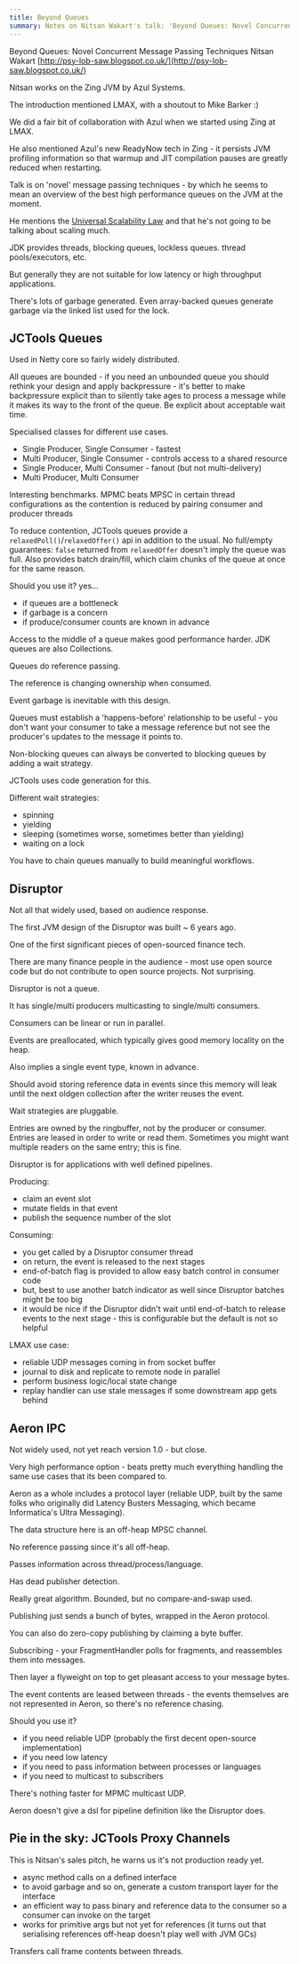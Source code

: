 ```yaml
---
title: Beyond Queues
summary: Notes on Nitsan Wakart's talk: 'Beyond Queues: Novel Concurrent Message Passing Techniques'
---
```


Beyond Queues: Novel Concurrent Message Passing Techniques
Nitsan Wakart
[http://psy-lob-saw.blogspot.co.uk/](http://psy-lob-saw.blogspot.co.uk/)

Nitsan works on the Zing JVM by Azul Systems.

The introduction mentioned LMAX, with a shoutout to Mike Barker :)

We did a fair bit of collaboration with Azul when we started using Zing at LMAX.

He also mentioned Azul's new ReadyNow tech in Zing - it persists JVM profiling information so that warmup and JIT compilation pauses are greatly reduced when restarting.

Talk is on 'novel' message passing techniques - by which he seems to mean an overview of the best high performance queues on the JVM at the moment.

He mentions the [Universal Scalability Law](http://www.perfdynamics.com/Manifesto/USLscalability.html) and that he's not going to be talking about scaling much.

JDK provides threads, blocking queues, lockless queues. thread pools/executors, etc.

But generally they are not suitable for low latency or high throughput applications.

There's lots of garbage generated. Even array-backed queues generate garbage via the linked list used for the lock.

## JCTools Queues

Used in Netty core so fairly widely distributed.

All queues are bounded - if you need an unbounded queue you should rethink your design and apply backpressure - it's better to make backpressure explicit than to silently take ages to process a message while it makes its way to the front of the queue.
Be explicit about acceptable wait time.

Specialised classes for different use cases.

- Single Producer, Single Consumer - fastest
- Multi Producer, Single Consumer - controls access to a shared resource
- Single Producer, Multi Consumer - fanout (but not multi-delivery)
- Multi Producer, Multi Consumer

Interesting benchmarks.
MPMC beats MPSC in certain thread configurations as the contention is reduced by pairing consumer and producer threads

To reduce contention, JCTools queues provide a `relaxedPoll()`/`relaxedOffer()` api in addition to the usual.
No full/empty guarantees: `false` returned from `relaxedOffer` doesn't imply the queue was full.
Also provides batch drain/fill, which claim chunks of the queue at once for the same reason.

Should you use it? yes...

- if queues are a bottleneck
- if garbage is a concern
- if produce/consumer counts are known in advance

Access to the middle of a queue makes good performance harder. JDK queues are also Collections.

Queues do reference passing.

The reference is changing ownership when consumed.

Event garbage is inevitable with this design.

Queues must establish a 'happens-before' relationship to be useful - you don't want your consumer to take a message reference but not see the producer's updates to the message it points to.

Non-blocking queues can always be converted to blocking queues by adding a wait strategy.

JCTools uses code generation for this.

Different wait strategies:

- spinning
- yielding
- sleeping (sometimes worse, sometimes better than yielding)
- waiting on a lock

You have to chain queues manually to build meaningful workflows.

## Disruptor

Not all that widely used, based on audience response.

The first JVM design of the Disruptor was built ~ 6 years ago.

One of the first significant pieces of open-sourced finance tech.

There are many finance people in the audience - most use open source code but do not contribute to open source projects. Not surprising.

Disruptor is not a queue.

It has single/multi producers multicasting to single/multi consumers.

Consumers can be linear or run in parallel.

Events are preallocated, which typically gives good memory locality on the heap.

Also implies a single event type, known in advance.

Should avoid storing reference data in events since this memory will leak until the next oldgen collection after the writer reuses the event.

Wait strategies are pluggable.

Entries are owned by the ringbuffer, not by the producer or consumer.
Entries are leased in order to write or read them.
Sometimes you might want multiple readers on the same entry; this is fine.

Disruptor is for applications with well defined pipelines.

Producing:

- claim an event slot
- mutate fields in that event
- publish the sequence number of the slot

Consuming:

- you get called by a Disruptor consumer thread
- on return, the event is released to the next stages
- end-of-batch flag is provided to allow easy batch control in consumer code
- but, best to use another batch indicator as well since Disruptor batches might be too big
- it would be nice if the Disruptor didn't wait until end-of-batch to release events to the next stage - this is configurable but the default is not so helpful

LMAX use case:

- reliable UDP messages coming in from socket buffer
- journal to disk and replicate to remote node in parallel
- perform business logic/local state change
- replay handler can use stale messages if some downstream app gets behind

## Aeron IPC

Not widely used, not yet reach version 1.0 - but close.

Very high performance option - beats pretty much everything handling the same use cases that its been compared to.

Aeron as a whole includes a protocol layer (reliable UDP, built by the same folks who originally did Latency Busters Messaging, which became Informatica's Ultra Messaging).

The data structure here is an off-heap MPSC channel.

No reference passing since it's all off-heap.

Passes information across thread/process/language.

Has dead publisher detection.

Really great algorithm. Bounded, but no compare-and-swap used.

Publishing just sends a bunch of bytes, wrapped in the Aeron protocol.

You can also do zero-copy publishing by claiming a byte buffer.

Subscribing - your FragmentHandler polls for fragments, and reassembles them into messages.

Then layer a flyweight on top to get pleasant access to your message bytes.

The event contents are leased between threads - the events themselves are not represented in Aeron, so there's no reference chasing.

Should you use it?

- if you need reliable UDP (probably the first decent open-source implementation)
- if you need low latency
- if you need to pass information between processes or languages
- if you need to multicast to subscribers

There's nothing faster for MPMC multicast UDP.

Aeron doesn't give a dsl for pipeline definition like the Disruptor does.

## Pie in the sky: JCTools Proxy Channels

This is Nitsan's sales pitch, he warns us it's not production ready yet.

- async method calls on a defined interface
- to avoid garbage and so on, generate a custom transport layer for the interface
- an efficient way to pass binary and reference data to the consumer so a consumer can invoke on the target
- works for primitive args but not yet for references (it turns out that serialising references off-heap doesn't play well with JVM GCs)

Transfers call frame contents between threads.

